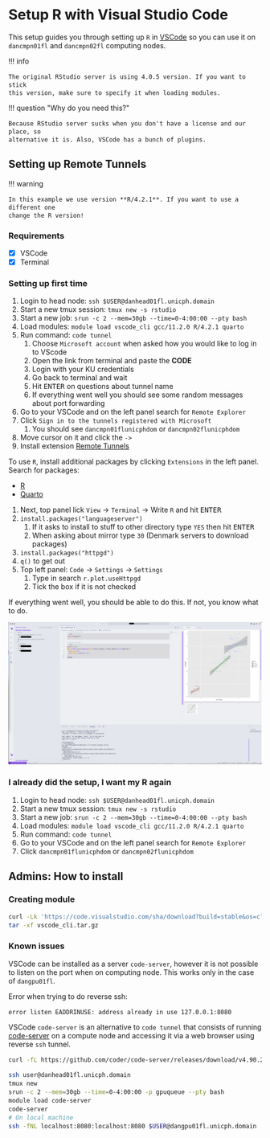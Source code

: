 # Setup R with Visual Studio Code

This setup guides you through setting up `R` in [VSCode](https://code.visualstudio.com)
so you can use it on `dancmpn01fl` and `dancmpn02fl` computing nodes.

!!! info

    The original RStudio server is using 4.0.5 version. If you want to stick
    this version, make sure to specify it when loading modules.

!!! question "Why do you need this?"

    Because RStudio server sucks when you don't have a license and our place, so
    alternative it is. Also, VSCode has a bunch of plugins.

## Setting up Remote Tunnels

!!! warning

    In this example we use version **R/4.2.1**. If you want to use a different one
    change the R version!

### Requirements

- [x] VSCode
- [x] Terminal

### Setting up first time

1. Login to head node: `ssh $USER@danhead01fl.unicph.domain`
2. Start a new tmux session: `tmux new -s rstudio`
3. Start a new job: `srun -c 2 --mem=30gb --time=0-4:00:00 --pty bash`
4. Load modules: `module load vscode_cli gcc/11.2.0 R/4.2.1 quarto`
5. Run command: `code tunnel`
    1. Choose `Microsoft account` when asked how you would like to log in to VScode
    2. Open the link from terminal and paste the **CODE**
    3. Login with your KU credentials
    4. Go back to terminal and wait
    5. Hit <kbd>ENTER</kbd> on questions about tunnel name
    6. If everything went well you should see some random messages about port forwarding
6. Go to your VSCode and on the left panel search for `Remote Explorer`
7. Click `Sign in to the tunnels registered with Microsoft`
    1. You should see `dancmpn01flunicphdom` or `dancmpn02flunicphdom`
8. Move cursor on it and click the `->`
9. Install extension [Remote Tunnels](https://marketplace.visualstudio.com/items?itemName=ms-vscode.remote-server)


To use `R`, install additional packages by clicking `Extensions` in the left panel.
Search for packages:

- [R](https://marketplace.visualstudio.com/items?itemName=REditorSupport.r)
- [Quarto](https://marketplace.visualstudio.com/items?itemName=quarto.quarto)

1. Next, top panel lick `View` -> `Terminal` -> Write `R` and hit <kbd>ENTER</kbd>
2. `install.packages("languageserver")`
    1. If it asks to install to stuff to other directory type `YES` then hit <kbd>ENTER</kbd>
    2. When asking about mirror type `30` (Denmark servers to download packages)
3. `install.packages("httpgd")`
4. `q()` to get out
5. Top left panel: `Code` -> `Settings` -> `Settings`
    1. Type in search `r.plot.useHttpgd`
    2. Tick the box if it is not checked

If everything went well, you should be able to do this. If not, you know what
to do.

![VSCode tunnel example](../assets/vscode.png)

### I already did the setup, I want my R again

1. Login to head node: `ssh $USER@danhead01fl.unicph.domain`
2. Start a new tmux session: `tmux new -s rstudio`
3. Start a new job: `srun -c 2 --mem=30gb --time=0-4:00:00 --pty bash`
4. Load modules: `module load vscode_cli gcc/11.2.0 R/4.2.1 quarto`
5. Run command: `code tunnel`
6. Go to your VSCode and on the left panel search for `Remote Explorer`
7. Click `dancmpn01flunicphdom` or `dancmpn02flunicphdom`

## Admins: How to install

### Creating module

```bash
curl -Lk 'https://code.visualstudio.com/sha/download?build=stable&os=cli-alpine-x64' --output vscode_cli.tar.gz
tar -xf vscode_cli.tar.gz
```

### Known issues

VSCode can be installed as a server `code-server`, however it is not possible
to listen on the port when on computing node. This works only in the case of
`dangpu01fl`.

Error when trying to do reverse ssh:

```console
error listen EADDRINUSE: address already in use 127.0.0.1:8080
```

VSCode `code-server` is an alternative to `code tunnel` that consists of running
[code-server](https://coder.com/docs/code-server/install) on a compute node and
accessing it via a web browser using reverse `ssh` tunnel.

```bash
curl -fL https://github.com/coder/code-server/releases/download/v4.90.2/code-server-4.90.2-linux-amd64.tar.gz | tar -C /maps/projects/dan1/data/Brickman/shared/modules/software/code-server/4.90.2 -xz
```

```bash
ssh user@danhead01fl.unicph.domain
tmux new
srun -c 2 --mem=30gb --time=0-4:00:00 -p gpuqueue --pty bash
module load code-server
code-server
# On local machine
ssh -fNL localhost:8080:localhost:8080 $USER@dangpu01fl.unicph.domain
```
